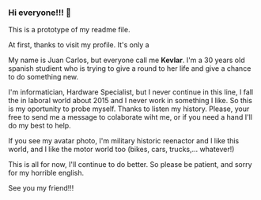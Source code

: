 ### Hi everyone!!! 👋

This is a prototype of my readme file.

At first, thanks to visit my profile. It's only a 

My name is Juan Carlos, but everyone call me **Kevlar**. I'm a 30 years old spanish studient who is trying to give a round to her life and give a chance to do something new.

I'm informatician, Hardware Specialist, but I never continue in this line, I fall the in laboral world about 2015 and I never work in something I like. So this is my oportunity to probe myself. Thanks to listen my history. Please, your free to send me a message to colaborate wiht me, or if you need a hand I'll do my best to help.

If you see my avatar photo, I'm military historic reenactor and I like this world, and I like the motor world too (bikes, cars, trucks,... whatever!)

This is all for now, I'll continue to do better. So please be patient, and sorry for my horrible english.

See you my friend!!!






<!--
**kevlaroscuro/kevlaroscuro** is a ✨ _special_ ✨ repository because its `README.md` (this file) appears on your GitHub profile.

Here are some ideas to get you started:

- 🔭 I’m currently working on ...
- 🌱 I’m currently learning ...
- 👯 I’m looking to collaborate on ...
- 🤔 I’m looking for help with ...
- 💬 Ask me about ...
- 📫 How to reach me: ...
- 😄 Pronouns: ...
- ⚡ Fun fact: ...

NOTES:

Meaby this work in the title...

[The true] (/car/www/Code/kevlaroscuro/fallout-fallout-new-vegas-fallout-3-war-wallpaper-preview.jpg)



-->
